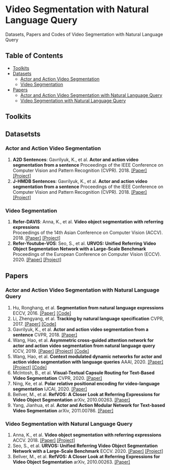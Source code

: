 # Video Segmentation with Natural Language Query  
Datasets, Papers and Codes of Video Segmentation with Natural Language Query  

## Table of Contents
- [Toolkits](#toolkits)
- [Datasets](#datasets)
    - [Actor and Action Video Segmentation](#actor-and-action-video-segmentation)
    - [Video Segmentation](#video-segmentation)
- [Papers](#papers)
	- [Actor and Action Video Segmentation with Natural Language Query](#actor-and-action-video-segmentation-with-natural-language-query)
	- [Video Segmentation with Natural Language Query](#video-segmentation-with-natural-language-query)
## Toolkits 


## Datasetsts  
### Actor and Action Video Segmentation  

1. **A2D Sentences**:  Gavrilyuk, K., et al. **Actor and action video segmentation from a sentence** 
Proceedings of the IEEE Conference on Computer Vision and Pattern Recognition (CVPR). 2018. [[Paper]](https://arxiv.org/abs/1803.07485) [[Project]](https://kgavrilyuk.github.io/publication/actor_action/)  
2. **J-HMDB Sentences**: Gavrilyuk, K., et al. **Actor and action video segmentation from a sentence** 
Proceedings of the IEEE Conference on Computer Vision and Pattern Recognition (CVPR). 2018. [[Paper]](https://arxiv.org/abs/1803.07485) [[Project]](https://kgavrilyuk.github.io/publication/actor_action/)  

### Video Segmentation  
1. **Refer-DAVIS**: Anna, K., et al. **Video object segmentation with referring expressions**  
Proceedings of the 14th Asian Conference on Computer Vision (ACCV). 2018. [[Paper]](https://arxiv.org/abs/1803.08006v3) [[Project]](https://www.mpi-inf.mpg.de/departments/computer-vision-and-machine-learning/research/video-segmentation/video-object-segmentation-with-language-referring-expressions)    
2. **Refer-Youtube-VOS**: Seo, S., et al. **URVOS: Unified Referring Video Object Segmentation Network with a Large-Scale Benchmark** 
Proceedings of the European Conference on Computer Vision (ECCV). 2020. [[Paper]](https://www.ecva.net/papers/eccv_2020/papers_ECCV/papers/123600205.pdf) [[Project]](https://github.com/skynbe/Refer-Youtube-VOS)   

## Papers
### Actor and Action Video Segmentation with Natural Language Query  
1. Hu, Ronghang, et al. **Segmentation from natural language expressions** 
ECCV, 2016. [[Paper]](https://arxiv.org/abs/1603.06180) [[Code]](https://github.com/ronghanghu/text_objseg)  
2. Li, Zhengyang, et al. **Tracking by natural language specification** 
CVPR, 2017. [[Paper]](https://openaccess.thecvf.com/content_cvpr_2017/papers/Li_Tracking_by_Natural_CVPR_2017_paper.pdf) [[Code]](https://github.com/QUVA-Lab/lang-tracker)  
3. Gavrilyuk, K., et al. **Actor and action video segmentation from a sentence** 
CVPR, 2018. [[Paper]](https://arxiv.org/abs/1803.07485)  
4. Wang, Hao, et al. **Asymmetric cross-guided attention network for actor and action video segmentation from natural language query** 
ICCV, 2019. [[Paper]](https://openaccess.thecvf.com/content_ICCV_2019/papers/Wang_Asymmetric_Cross-Guided_Attention_Network_for_Actor_and_Action_Video_Segmentation_ICCV_2019_paper.pdf) [[Project]](https://haowang1992.github.io/publication/2019-07-01-Asymmetric_Cross-Guided_Attention_Network_for_Actor_and_Action_Video_Segmentation_From_Natural_Language_Query) [[Code]](https://github.com/haowang1992/ACGA) 
5. Wang, Hao, et al. **Context modulated dynamic networks for actor and action video segmentation with language queries** 
AAAI, 2020. [[Paper]](https://haowang1992.github.io/files/AAAI20/cmdy.pdf) [[Project]]() [[Code]]() 
6. McIntosh, B., et al. **Visual-Textual Capsule Routing for Text-Based Video Segmentation** 
CVPR, 2020. [[Paper]](https://openaccess.thecvf.com/content_CVPR_2020/papers/McIntosh_Visual-Textual_Capsule_Routing_for_Text-Based_Video_Segmentation_CVPR_2020_paper.pdf)  
7. Ning, Ke, et al. **Polar relative positional encoding for video-language segmentation** 
IJCAI, 2020. [[Paper]](https://www.ijcai.org/Proceedings/2020/0132.pdf)  
8. Bellver, M., et al. **RefVOS: A Closer Look at Referring Expressions for Video Object Segmentation** 
arXiv, 2010.00263. [[Paper]](https://arxiv.org/abs/2010.00263)  
9. Yang, Jianhua, et al. **Actor and Action Modular Network for Text-based Video Segmentation** 
arXiv, 2011.00786. [[Paper]](https://arxiv.org/abs/2011.00786)  

### Video Segmentation with Natural Language Query   
1. Anna, K., et al. **Video object segmentation with referring expressions** ACCV. 2018. [[Paper]](https://arxiv.org/abs/1803.08006v3) [[Project]](https://www.mpi-inf.mpg.de/departments/computer-vision-and-machine-learning/research/video-segmentation/video-object-segmentation-with-language-referring-expressions)    
2. Seo, S., et al. **URVOS: Unified Referring Video Object Segmentation Network with a Large-Scale Benchmark** ECCV. 2020. [[Paper]](https://www.ecva.net/papers/eccv_2020/papers_ECCV/papers/123600205.pdf) [[Project]](https://github.com/skynbe/Refer-Youtube-VOS)   
3. Bellver, M., et al. **RefVOS: A Closer Look at Referring Expressions for Video Object Segmentation** 
arXiv, 2010.00263. [[Paper]](https://arxiv.org/abs/2010.00263)  


